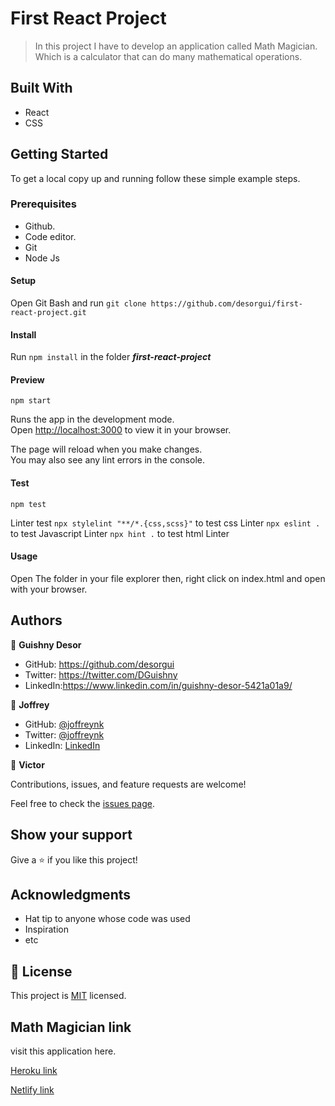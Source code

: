 # First React Project

> In this project I have to develop an application called Math Magician. Which is a calculator that can do many mathematical operations.

## Built With

- React
- CSS

## Getting Started

To get a local copy up and running follow these simple example steps.


### Prerequisites

- Github.
- Code editor.
- Git
- Node Js

#### Setup

Open Git Bash and run
```git clone https://github.com/desorgui/first-react-project.git```

#### Install

Run ```npm install``` in the folder **_first-react-project_**

#### Preview

```npm start```

Runs the app in the development mode.\
Open [http://localhost:3000](http://localhost:3000) to view it in your browser.

The page will reload when you make changes.\
You may also see any lint errors in the console.


#### Test

```npm test```

Linter test 
```npx stylelint "**/*.{css,scss}"``` to test css Linter
```npx eslint .``` to test Javascript Linter
```npx hint .``` to test html Linter

#### Usage

Open The folder in your file explorer then, right click on index.html and open with your browser.

## Authors

👤 **Guishny Desor**

- GitHub: https://github.com/desorgui
- Twitter: https://twitter.com/DGuishny
- LinkedIn:https://www.linkedin.com/in/guishny-desor-5421a01a9/

👤 **Joffrey**

- GitHub: [@joffreynk](https://github.com/JoffreyNK)
- Twitter: [@joffreynk](https://twitter.com/joffreynk)
- LinkedIn: [LinkedIn](https://www.linkedin.com/in/joffrey-nkeshimana-15b8aa1b3/)

👤 **Victor**

Contributions, issues, and feature requests are welcome!

Feel free to check the [issues page](../../issues/).

## Show your support

Give a ⭐️ if you like this project!

## Acknowledgments

- Hat tip to anyone whose code was used
- Inspiration
- etc

## 📝 License

This project is [MIT](./LICENCE.md) licensed.

## Math Magician link
visit this application here.

[Heroku link](https://whispering-spire-91902.herokuapp.com/calculator)

[Netlify link](https://react-calculator-desor.netlify.app)
